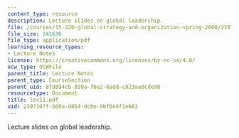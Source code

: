 ```yaml
---
content_type: resource
description: Lecture slides on global leadership.
file: /courses/15-220-global-strategy-and-organization-spring-2008/2397107f569ad854dcbe9bf6e4f1e663_lec11.pdf
file_size: 241636
file_type: application/pdf
learning_resource_types:
- Lecture Notes
license: https://creativecommons.org/licenses/by-nc-sa/4.0/
ocw_type: OCWFile
parent_title: Lecture Notes
parent_type: CourseSection
parent_uid: 8fd894cb-859a-f6e2-6add-c823ae0cde98
resourcetype: Document
title: lec11.pdf
uid: 2397107f-569a-d854-dcbe-9bf6e4f1e663
---
```

Lecture slides on global leadership.